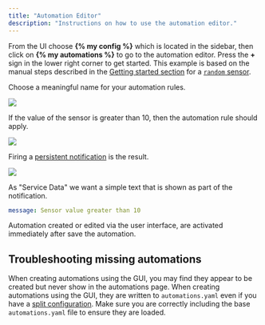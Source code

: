 ```yaml
---
title: "Automation Editor"
description: "Instructions on how to use the automation editor."
---
```


From the UI choose **{% my config %}** which is located in the sidebar, then click on **{% my automations %}** to go to the automation editor. Press the **+** sign in the lower right corner to get started. This example is based on the manual steps described in the [Getting started section](/getting-started/automation/) for a [`random` sensor](/integrations/random#sensor).

Choose a meaningful name for your automation rules.

<p class='img'>
  <img src='/images/docs/automation-editor/new-automation.png' />
</p>

If the value of the sensor is greater than 10, then the automation rule should apply.

<p class='img'>
  <img src='/images/docs/automation-editor/new-trigger.png' />
</p>

Firing a [persistent notification](/integrations/persistent_notification/) is the result.

<p class='img'>
  <img src='/images/docs/automation-editor/new-action.png' />
</p>

As "Service Data" we want a simple text that is shown as part of the notification.

```yaml
message: Sensor value greater than 10
```

Automation created or edited via the user interface, are activated immediately
after save the automation.

## Troubleshooting missing automations

When creating automations using the GUI, you may find they appear to be created but never show in the automations page. When creating automations using the GUI, they are written to `automations.yaml` even if you have a [split configuration](/docs/configuration/splitting_configuration/#example-combine-include_dir_merge_list-with-automationsyaml). Make sure you are correctly including the base `automations.yaml` file to ensure they are loaded.
